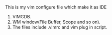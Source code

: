 This is my vim configure file which make it as IDE
1. VIMGDB.
2. WM window(File Buffer, Scope and so on).
3. The files include .vimrc and vim plug in script.
